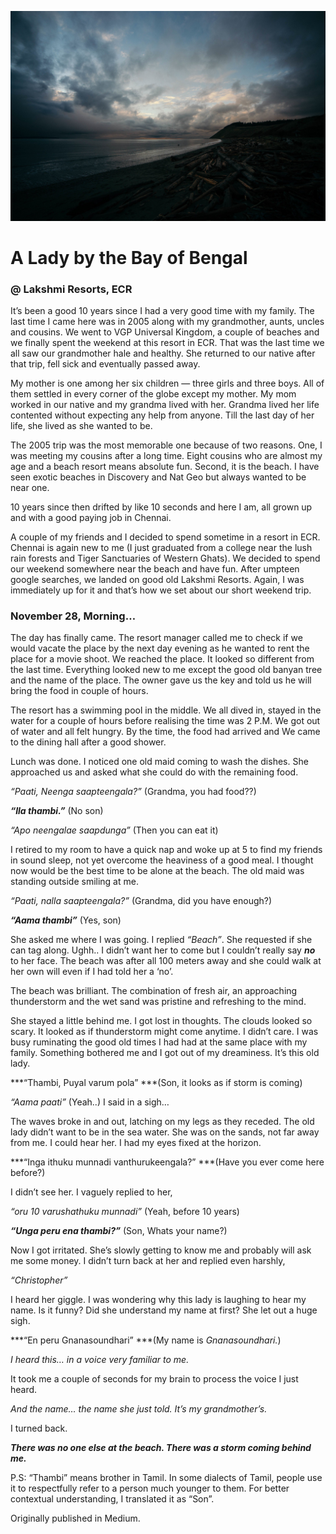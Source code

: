 ![alt sea_shore](../assets/images/sea_shore.jpeg)

# A Lady by the Bay of Bengal

### @ Lakshmi Resorts, ECR

It’s been a good 10 years since I had a very good time with my family. The last time I came here was in 2005 along with my grandmother, aunts, uncles and cousins. We went to VGP Universal Kingdom, a couple of beaches and we finally spent the weekend at this resort in ECR. That was the last time we all saw our grandmother hale and healthy. She returned to our native after that trip, fell sick and eventually passed away.

My mother is one among her six children — three girls and three boys. All of them settled in every corner of the globe except my mother. My mom worked in our native and my grandma lived with her. Grandma lived her life contented without expecting any help from anyone. Till the last day of her life, she lived as she wanted to be.

The 2005 trip was the most memorable one because of two reasons. One, I was meeting my cousins after a long time. Eight cousins who are almost my age and a beach resort means absolute fun. Second, it is the beach. I have seen exotic beaches in Discovery and Nat Geo but always wanted to be near one.

10 years since then drifted by like 10 seconds and here I am, all grown up and with a good paying job in Chennai.

A couple of my friends and I decided to spend sometime in a resort in ECR. Chennai is again new to me (I just graduated from a college near the lush rain forests and Tiger Sanctuaries of Western Ghats). We decided to spend our weekend somewhere near the beach and have fun. After umpteen google searches, we landed on good old Lakshmi Resorts. Again, I was immediately up for it and that’s how we set about our short weekend trip.

### November 28, Morning…

The day has finally came. The resort manager called me to check if we would vacate the place by the next day evening as he wanted to rent the place for a movie shoot. We reached the place. It looked so different from the last time. Everything looked new to me except the good old banyan tree and the name of the place. The owner gave us the key and told us he will bring the food in couple of hours.

The resort has a swimming pool in the middle. We all dived in, stayed in the water for a couple of hours before realising the time was 2 P.M. We got out of water and all felt hungry. By the time, the food had arrived and We came to the dining hall after a good shower.

Lunch was done. I noticed one old maid coming to wash the dishes. She approached us and asked what she could do with the remaining food.

*“Paati, Neenga saapteengala?”* (Grandma, you had food??)

***“Ila thambi.”*** (No son)

*“Apo neengalae saapdunga”* (Then you can eat it)

I retired to my room to have a quick nap and woke up at 5 to find my friends in sound sleep, not yet overcome the heaviness of a good meal. I thought now would be the best time to be alone at the beach. The old maid was standing outside smiling at me.

*“Paati, nalla saapteengala?”* (Grandma, did you have enough?)

***“Aama thambi”*** (Yes, son)

She asked me where I was going. I replied *“Beach”*. She requested if she can tag along. Ughh.. I didn’t want her to come but I couldn’t really say ***no*** to her face. The beach was after all 100 meters away and she could walk at her own will even if I had told her a ‘no’.

The beach was brilliant. The combination of fresh air, an approaching thunderstorm and the wet sand was pristine and refreshing to the mind.

She stayed a little behind me. I got lost in thoughts. The clouds looked so scary. It looked as if thunderstorm might come anytime. I didn’t care. I was busy ruminating the good old times I had had at the same place with my family. Something bothered me and I got out of my dreaminess. It’s this old lady.

***“Thambi, Puyal varum pola” ***(Son, it looks as if storm is coming)

*“Aama paati”* (Yeah..) I said in a sigh…

The waves broke in and out, latching on my legs as they receded. The old lady didn’t want to be in the sea water. She was on the sands, not far away from me. I could hear her. I had my eyes fixed at the horizon.

***“Inga ithuku munnadi vanthurukeengala?” ***(Have you ever come here before?)

I didn’t see her. I vaguely replied to her,

*“oru 10 varushathuku munnadi”* (Yeah, before 10 years)

***“Unga peru ena thambi?”*** (Son, Whats your name?)

Now I got irritated. She’s slowly getting to know me and probably will ask me some money. I didn’t turn back at her and replied even harshly,

*“Christopher”*

I heard her giggle. I was wondering why this lady is laughing to hear my name. Is it funny? Did she understand my name at first? She let out a huge sigh.

***“En peru Gnanasoundhari” ***(My name is *Gnanasoundhari.*)

*I heard this… in a voice very familiar to me.*

It took me a couple of seconds for my brain to process the voice I just heard.

*And the name… the name she just told. It’s my grandmother’s.*

I turned back.

***There was no one else at the beach. There was a storm coming behind me.***

P.S: “Thambi” means brother in Tamil. In some dialects of Tamil, people use it to respectfully refer to a person much younger to them. For better contextual understanding, I translated it as “Son”.


Originally published in Medium.